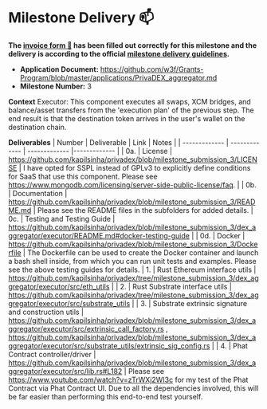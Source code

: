 # Milestone Delivery :mailbox:

**The [invoice form :pencil:](https://docs.google.com/forms/d/e/1FAIpQLSfmNYaoCgrxyhzgoKQ0ynQvnNRoTmgApz9NrMp-hd8mhIiO0A/viewform) has been filled out correctly for this milestone and the delivery is according to the official [milestone delivery guidelines](https://github.com/w3f/Grants-Program/blob/master/docs/Support%20Docs/milestone-deliverables-guidelines.md).**

- **Application Document:** https://github.com/w3f/Grants-Program/blob/master/applications/PrivaDEX_aggregator.md
- **Milestone Number:** 3

**Context**
Executor: This component executes all swaps, XCM bridges, and balance/asset transfers from the 'execution plan' of the previous step. The end result is that the destination token arrives in the user's wallet on the destination chain.

**Deliverables**
| Number | Deliverable | Link | Notes |
| ------------- | ------------- | ------------- |------------- |
| 0a. | License | https://github.com/kapilsinha/privadex/blob/milestone_submission_3/LICENSE | I have opted for SSPL instead of GPLv3 to explicitly define conditions for SaaS that use this component. Please see https://www.mongodb.com/licensing/server-side-public-license/faq. |
| 0b. | Documentation | https://github.com/kapilsinha/privadex/blob/milestone_submission_3/README.md | Please see the README files in the subfolders for added details.
| 0c. | Testing and Testing Guide | https://github.com/kapilsinha/privadex/blob/milestone_submission_3/dex_aggregator/executor/README.md#docker-testing-guide |
| 0d. | Docker | https://github.com/kapilsinha/privadex/blob/milestone_submission_3/Dockerfile | The Dockerfile can be used to create the Docker container and launch a bash shell inside, from which you can run unit tests and examples. Please see the above testing guides for details.
| 1. | Rust Ethereum interface utils | https://github.com/kapilsinha/privadex/tree/milestone_submission_3/dex_aggregator/executor/src/eth_utils |
| 2. | Rust Substrate interface utils | https://github.com/kapilsinha/privadex/tree/milestone_submission_3/dex_aggregator/executor/src/substrate_utils |
| 3. | Substrate extrinsic signature and construction utils | https://github.com/kapilsinha/privadex/blob/milestone_submission_3/dex_aggregator/executor/src/extrinsic_call_factory.rs , https://github.com/kapilsinha/privadex/blob/milestone_submission_3/dex_aggregator/executor/src/substrate_utils/extrinsic_sig_config.rs |
| 4. | Phat Contract controller/driver | https://github.com/kapilsinha/privadex/blob/milestone_submission_3/dex_aggregator/executor/src/lib.rs#L182 | Please see https://www.youtube.com/watch?v=zTrWXj2WI3c for my test of the Phat Contract via Phat Contract UI. Due to all the dependencies involved, this will be far easier than performing this end-to-end test yourself.
